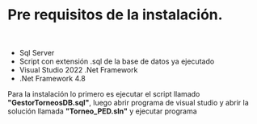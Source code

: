 <h1>Pre requisitos de la instalación.</h1> <br/>
<ul>
	<li>Sql Server</li>
	<li>Script con extensión .sql de la base de datos ya ejecutado</li>
	<li>Visual Studio 2022 .Net Framework</li>
	<li>.Net Framework 4.8</li>
</ul>

<p>
	Para la instalación lo primero es ejecutar el script llamado <b>"GestorTorneosDB.sql"</b>, luego abrir programa de visual studio y abrir la solución llamada <b>"Torneo_PED.sln"</b> y ejecutar programa
</p>

